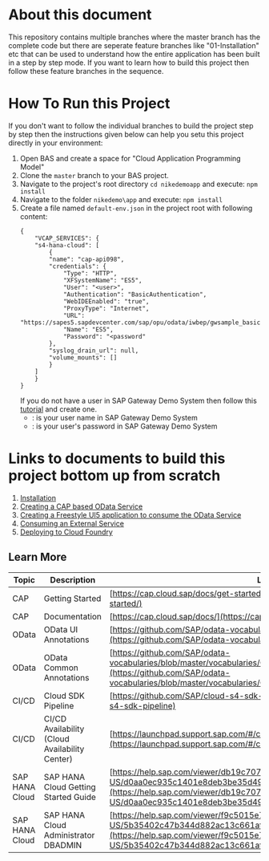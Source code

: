 # About this document

This repository contains multiple branches where the master branch has the complete code but there are seperate feature branches like "01-Installation" etc that can be used to understand how the entire application has been built in a step by step mode. If you want to learn how to build this project then follow these feature branches in the sequence.

# How To Run this Project
If you don't want to follow the individual branches to build the project step by step then the instructions given below can help you setu this project directly in your environment:

1. Open BAS and create a space for "Cloud Application Programming Model"
2. Clone the `master` branch to your BAS project.
3. Navigate to the project's root directory `cd nikedemoapp` and execute: `npm install`
4. Navigate to the folder `nikedemo\app` and execute: `npm install`
5. Create a file named `default-env.json` in the project root with following content:
    ```
    {
        "VCAP_SERVICES": {
        "s4-hana-cloud": [
            {
            "name": "cap-api098",          
            "credentials": {
                "Type": "HTTP",
                "XFSystemName": "ES5",
                "User": "<user>",
                "Authentication": "BasicAuthentication",
                "WebIDEEnabled": "true",
                "ProxyType": "Internet",
                "URL": "https://sapes5.sapdevcenter.com/sap/opu/odata/iwbep/gwsample_basic",
                "Name": "ES5",
                "Password": "<password"
            },
            "syslog_drain_url": null,
            "volume_mounts": []
            }
        ]
        }
    }
    ```
    If you do not have a user in SAP Gateway Demo System then follow this [tutorial](https://developers.sap.com/tutorials/gateway-demo-signup.html) and create one.
    - <user>: is your user name in SAP Gateway Demo System
    - <password>: is your user's password in SAP Gateway Demo System

# Links to documents to build this project bottom up from scratch
1. [Installation](./docs/Installation.md)
2. [Creating a CAP based OData Service](./docs/Service.md)
3. [Creating a Freestyle UI5 application to consume the OData Service](./docs/FreestyleUI.md)
4. [Consuming an External Service](./docs/ExternalService.md)
5. [Deploying to Cloud Foundry](./docs/DeployToCF.md)

## Learn More

| Topic | Description | Link |
|--|--|--|
| CAP | Getting Started | [https://cap.cloud.sap/docs/get-started/](https://cap.cloud.sap/docs/get-started/)
| CAP | Documentation | [https://cap.cloud.sap/docs/](https://cap.cloud.sap/docs/)
| OData | OData UI Annotations | [https://github.com/SAP/odata-vocabularies/blob/master/vocabularies/UI.md](https://github.com/SAP/odata-vocabularies/blob/master/vocabularies/UI.md)
| OData | OData Common Annotations | [https://github.com/SAP/odata-vocabularies/blob/master/vocabularies/Common.md](https://github.com/SAP/odata-vocabularies/blob/master/vocabularies/Common.md)
| CI/CD | Cloud SDK Pipeline | [https://github.com/SAP/cloud-s4-sdk-pipeline](https://github.com/SAP/cloud-s4-sdk-pipeline)
| CI/CD | CI/CD Availability (Cloud Availability Center) | [https://launchpad.support.sap.com/#/cacv2/2029347](https://launchpad.support.sap.com/#/cacv2/2029347)
| SAP HANA Cloud | SAP HANA Cloud Getting Started Guide | [https://help.sap.com/viewer/db19c7071e5f4101837e23f06e576495/cloud/en-US/d0aa0ec935c1401e8deb3be35d49730b.html](https://help.sap.com/viewer/db19c7071e5f4101837e23f06e576495/cloud/en-US/d0aa0ec935c1401e8deb3be35d49730b.html)
| SAP HANA Cloud | SAP HANA Cloud Administrator DBADMIN | [https://help.sap.com/viewer/f9c5015e72e04fffa14d7d4f7267d897/cloud/en-US/5b35402c47b344d882ac13c661aff1c0.html](https://help.sap.com/viewer/f9c5015e72e04fffa14d7d4f7267d897/cloud/en-US/5b35402c47b344d882ac13c661aff1c0.html)

